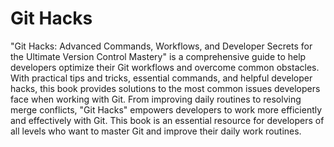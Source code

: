 # Git Hacks

"Git Hacks: Advanced Commands, Workflows, and Developer Secrets for the Ultimate Version Control Mastery" is a comprehensive guide to help developers optimize their Git workflows and overcome common obstacles. With practical tips and tricks, essential commands, and helpful developer hacks, this book provides solutions to the most common issues developers face when working with Git. From improving daily routines to resolving merge conflicts, "Git Hacks" empowers developers to work more efficiently and effectively with Git. This book is an essential resource for developers of all levels who want to master Git and improve their daily work routines.
